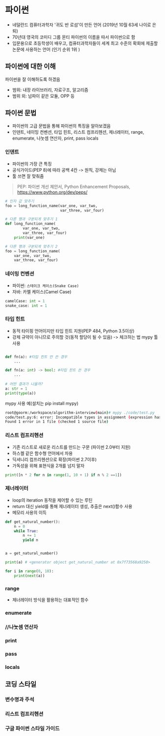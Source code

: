 # 파이썬

* 네덜란드 컴퓨터과학자 '귀도 반 로섬'이 만든 언어 (2019년 10월 63세 나이로 은퇴)
* 70년대 영국의 코미디 그룹 몬티 파이썬의 이름을 따서 파이썬으로 함
* 입문용으로 초등학생이 배우고, 컴퓨터과학자들이 세계 최고 수준의 확회에 제출할 논문에 사용하는 언어 (인기 순위 1위
)

## 파이썬에 대한 이해

파이썬을 잘 이해하도록 하겠음

* 범위: 내장 라이브러리, 자료구조, 알고리즘
* 범위 외: 넘파이 같은 모듈, OPP 등

## 파이썬 문법

* 파이썬의 고급 문법을 통해 파이썬의 특징을 알아보겠음
* 인덴트, 네이밍 컨벤션, 타입 힌트, 리스트 컴프리헨션, 제너레이터, range, enumerate, 나눗셈 연산자, print, pass locals

### 인덴트

* 파이썬의 가장 큰 특징
* 공식가이드(PEP 8)에 따라 공백 4칸 -> 원칙, 강제는 아님
* 툴 쓰면 잘 맞춰줌

> PEP: 파이썬 개선 제안서, Python Enhancement Proposals, https://www.python.org/dev/peps/

```python
# 인자 값 맞추기
foo = long_function_name(var_one, var_two,
                         var_three, var_four)

# 다른 행과 구분되게 맞추기 1
def long_function_name(
        var_one, var_two,
        var_three, var_four)
    print(var_one)

# 다른 행과 구분되게 맞추기 2
foo = long_function_name(
    var_one, var_two,
    var_three, var_four)

```


### 네이밍 컨벤션

* 파이썬: `스테이크 케이스(Snake Case)`
* 자바: 카멜 케이스(Camel Case)

```python
camelCase: int = 1
snake_case: int = 1
```

### 타입 힌트

* 동적 타이핑 언어이지만 타입 힌트 지원(PEP 484, Python 3.5이상)
* 강제 규약이 아니므로 주의할 것(동적 할당이 될 수 있음) -> 체크하는 법 mypy 툴 사용

```python

def fn(a): #타입 힌트 안 쓴 경우
    ...

def fn(a: int) -> bool: #타입 힌트 쓴 경우
    ...
    
# 어떤 결과가 나올까?
a: str = 1
print(type(a))

```

mypy 사용 예(설치는 pip install mypy)

```bash
root@goorm:/workspace/algorithm-interview(main)# mypy ./code/test.py
code/test.py:6: error: Incompatible types in assignment (expression has type "int", variable has type "str")
Found 1 error in 1 file (checked 1 source file)
```


### 리스트 컴프리헨션

* 기존 리스트로 새로운 리스트를 만드는 구문 (파이썬 2.0부터 지원)
* 하스켈 같은 함수형 언어에서 차용
* 딕셔니리 컴프리헨션으로 확장(파이썬 2.7이후)
* 가독성을 위해 표현식을 2개를 넘지 말자

```python
print([n * 2 for n in range(1, 10 + 1) if n % 2 ==1])
```

### 제너레이터

* loop의 iteration 동작을 제어할 수 있는 루틴
* return 대신 yield를 통해 제너레이터 생성, 추출은 next()함수 사용
* 메모리 사용의 이득

```python
def get_natural_number():
    n = 0
    while True:
        n += 1
        yield n


a = get_natural_number()

print(a) # <generator object get_natural_number at 0x7f73568a9250>

for i in range(0, 10):
    print(next(a))

```

### range

* 제너레이터 방식을 활용하는 대표적인 함수

### enumerate

### //나눗셈 연산자

### print

### pass

### locals

## 코딩 스타일

### 변수명과 주석

### 리스트 컴프리헨션

### 구글 파이썬 스타일 가이드